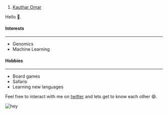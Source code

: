 1. [Kauthar Omar](https://github.com/Kauthar-Omar)

Hello :wave:. 

#### Interests 
---
- Genomics
- Machine Learning

#### Hobbies
---
- Board games
- Safaris
- Learning new languages

Feel free to interact with me on [twitter](https://twitter.com/K__Omar) and lets get to know each other :smile:.

![hey](https://e7.pngegg.com/pngimages/655/278/png-clipart-emoticon-smiley-computer-icons-t-shirt-sunglasses-smiley-miscellaneous-face.png)

